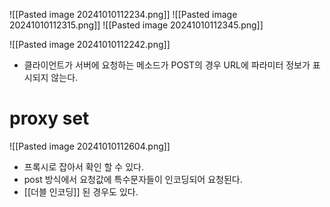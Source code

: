 ![[Pasted image 20241010112234.png]]
![[Pasted image 20241010112315.png]]
![[Pasted image 20241010112345.png]]

![[Pasted image 20241010112242.png]]
- 클라이언트가 서버에 요청하는 메소드가 POST의 경우 URL에 파라미터 정보가 표시되지 않는다.

# proxy set
![[Pasted image 20241010112604.png]]
- 프록시로 잡아서 확인 할 수 있다.
- post 방식에서 요청값에 특수문자들이 인코딩되어 요청된다.
- [[더블 인코딩]] 된 경우도 있다.

